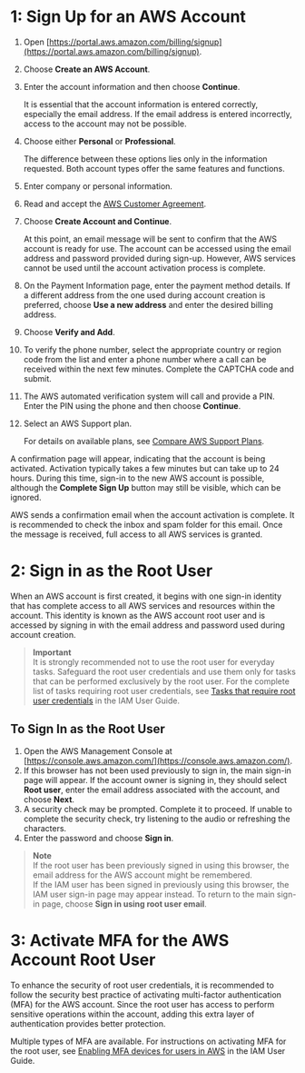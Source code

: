 # 1: Sign Up for an AWS Account

1. Open [https://portal.aws.amazon.com/billing/signup](https://portal.aws.amazon.com/billing/signup).
2. Choose **Create an AWS Account**.

3. Enter the account information and then choose **Continue**.

   It is essential that the account information is entered correctly, especially the email address. If the email address is entered incorrectly, access to the account may not be possible.

4. Choose either **Personal** or **Professional**.

   The difference between these options lies only in the information requested. Both account types offer the same features and functions.

5. Enter company or personal information.

6. Read and accept the [AWS Customer Agreement](https://aws.amazon.com/agreement/).

7. Choose **Create Account and Continue**.

   At this point, an email message will be sent to confirm that the AWS account is ready for use. The account can be accessed using the email address and password provided during sign-up. However, AWS services cannot be used until the account activation process is complete.

8. On the Payment Information page, enter the payment method details. If a different address from the one used during account creation is preferred, choose **Use a new address** and enter the desired billing address.

9. Choose **Verify and Add**.

10. To verify the phone number, select the appropriate country or region code from the list and enter a phone number where a call can be received within the next few minutes. Complete the CAPTCHA code and submit.

11. The AWS automated verification system will call and provide a PIN. Enter the PIN using the phone and then choose **Continue**.

12. Select an AWS Support plan.

    For details on available plans, see [Compare AWS Support Plans](https://aws.amazon.com/premiumsupport/plans/).

A confirmation page will appear, indicating that the account is being activated. Activation typically takes a few minutes but can take up to 24 hours. During this time, sign-in to the new AWS account is possible, although the **Complete Sign Up** button may still be visible, which can be ignored.

AWS sends a confirmation email when the account activation is complete. It is recommended to check the inbox and spam folder for this email. Once the message is received, full access to all AWS services is granted.

# 2: Sign in as the Root User

When an AWS account is first created, it begins with one sign-in identity that has complete access to all AWS services and resources within the account. This identity is known as the AWS account root user and is accessed by signing in with the email address and password used during account creation.

> **Important**  
> It is strongly recommended not to use the root user for everyday tasks. Safeguard the root user credentials and use them only for tasks that can be performed exclusively by the root user. For the complete list of tasks requiring root user credentials, see [Tasks that require root user credentials](https://docs.aws.amazon.com/IAM/latest/UserGuide/root-user-tasks.html) in the IAM User Guide.

## To Sign In as the Root User

1. Open the AWS Management Console at [https://console.aws.amazon.com/](https://console.aws.amazon.com/).
2. If this browser has not been used previously to sign in, the main sign-in page will appear. If the account owner is signing in, they should select **Root user**, enter the email address associated with the account, and choose **Next**.
3. A security check may be prompted. Complete it to proceed. If unable to complete the security check, try listening to the audio or refreshing the characters.
4. Enter the password and choose **Sign in**.


> **Note**  
> If the root user has been previously signed in using this browser, the email address for the AWS account might be remembered.  
> If the IAM user has been signed in previously using this browser, the IAM user sign-in page may appear instead. To return to the main sign-in page, choose **Sign in using root user email**.


# 3: Activate MFA for the AWS Account Root User

To enhance the security of root user credentials, it is recommended to follow the security best practice of activating multi-factor authentication (MFA) for the AWS account. Since the root user has access to perform sensitive operations within the account, adding this extra layer of authentication provides better protection.

Multiple types of MFA are available. For instructions on activating MFA for the root user, see [Enabling MFA devices for users in AWS](https://docs.aws.amazon.com/IAM/latest/UserGuide/id_credentials_mfa_enable.html) in the IAM User Guide.
